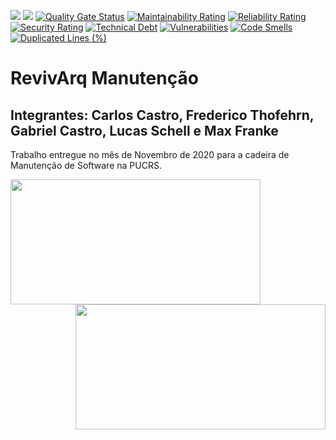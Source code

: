 ![](https://img.shields.io/badge/Status-Voando-brightgreen) 
![](https://img.shields.io/badge/Release-1.0-blue)
[![Quality Gate Status](https://sonarcloud.io/api/project_badges/measure?project=Lucas-Schell_RevivArq-manutencao&metric=alert_status)](https://sonarcloud.io/dashboard?id=Lucas-Schell_RevivArq-manutencao)
[![Maintainability Rating](https://sonarcloud.io/api/project_badges/measure?project=Lucas-Schell_RevivArq-manutencao&metric=sqale_rating)](https://sonarcloud.io/dashboard?id=Lucas-Schell_RevivArq-manutencao)
[![Reliability Rating](https://sonarcloud.io/api/project_badges/measure?project=Lucas-Schell_RevivArq-manutencao&metric=reliability_rating)](https://sonarcloud.io/dashboard?id=Lucas-Schell_RevivArq-manutencao)
[![Security Rating](https://sonarcloud.io/api/project_badges/measure?project=Lucas-Schell_RevivArq-manutencao&metric=security_rating)](https://sonarcloud.io/dashboard?id=Lucas-Schell_RevivArq-manutencao)
[![Technical Debt](https://sonarcloud.io/api/project_badges/measure?project=Lucas-Schell_RevivArq-manutencao&metric=sqale_index)](https://sonarcloud.io/dashboard?id=Lucas-Schell_RevivArq-manutencao)
[![Vulnerabilities](https://sonarcloud.io/api/project_badges/measure?project=Lucas-Schell_RevivArq-manutencao&metric=vulnerabilities)](https://sonarcloud.io/dashboard?id=Lucas-Schell_RevivArq-manutencao)
[![Code Smells](https://sonarcloud.io/api/project_badges/measure?project=Lucas-Schell_RevivArq-manutencao&metric=code_smells)](https://sonarcloud.io/dashboard?id=Lucas-Schell_RevivArq-manutencao)
[![Duplicated Lines (%)](https://sonarcloud.io/api/project_badges/measure?project=Lucas-Schell_RevivArq-manutencao&metric=duplicated_lines_density)](https://sonarcloud.io/dashboard?id=Lucas-Schell_RevivArq-manutencao)




# RevivArq Manutenção
## Integrantes: Carlos Castro, Frederico Thofehrn, Gabriel Castro, Lucas Schell e Max Franke

Trabalho entregue no mês de Novembro de 2020 para a cadeira de Manutenção de Software na PUCRS.

<img align="left" width="400" height="200" src="https://vestibulares2020.com/wp-content/uploads/2019/03/vestibular-pucrs-2020.png">
<img align="right" width="400" height="200" src="https://www.ages.pucrs.br/wp-content/uploads/2020/03/cropped-logo-age-sem-texto.png">





